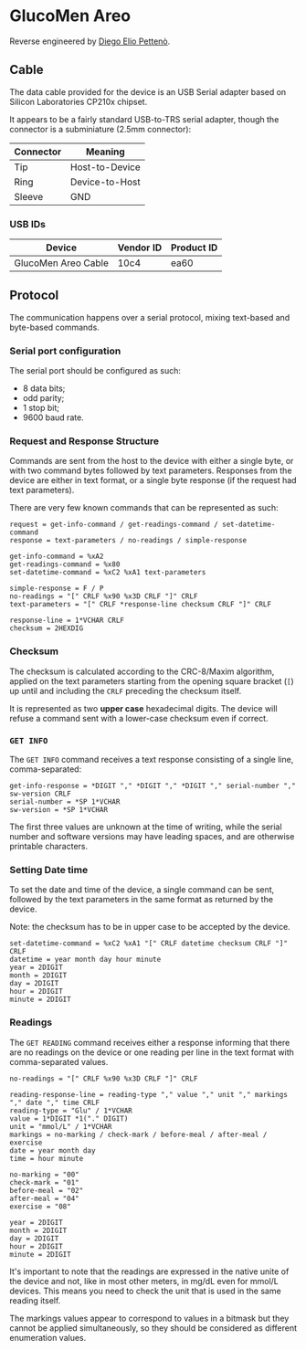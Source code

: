 <!--
SPDX-FileCopyrightText: 2021 The Glucometer Protocols Authors

SPDX-License-Identifier: CC-BY-SA-4.0
-->

# GlucoMen Areo

Reverse engineered by [Diego Elio Pettenò](mailto:flameeyes@flameeyes.com).

## Cable

The data cable provided for the device is an USB Serial adapter based on Silicon Laboratories CP210x chipset.

It appears to be a fairly standard USB-to-TRS serial adapter, though the
connector is a subminiature (2.5mm connector):

| Connector | Meaning        |
| ---       | ---            |
| Tip       | Host-to-Device |
| Ring      | Device-to-Host |
| Sleeve    | GND            |

### USB IDs

| Device              | Vendor ID | Product ID |
| ---                 | ---       | ---        |
| GlucoMen Areo Cable | 10c4      | ea60       |

## Protocol

The communication happens over a serial protocol, mixing text-based and byte-based commands.

### Serial port configuration

The serial port should be configured as such:

* 8 data bits;
* odd parity;
* 1 stop bit;
* 9600 baud rate.

### Request and Response Structure

Commands are sent from the host to the device with either a single byte, or with two command bytes
followed by text parameters. Responses from the device are either in text format, or a single byte
response (if the request had text parameters).

There are very few known commands that can be represented as such:

    request = get-info-command / get-readings-command / set-datetime-command
    response = text-parameters / no-readings / simple-response

    get-info-command = %xA2
    get-readings-command = %x80
    set-datetime-command = %xC2 %xA1 text-parameters

    simple-response = F / P
    no-readings = "[" CRLF %x90 %x3D CRLF "]" CRLF
    text-parameters = "[" CRLF *response-line checksum CRLF "]" CRLF

    response-line = 1*VCHAR CRLF
    checksum = 2HEXDIG

### Checksum

The checksum is calculated according to the CRC-8/Maxim algorithm, applied on the text parameters
starting from the opening square bracket (`[`) up until and including the `CRLF` preceding the checksum itself.

It is represented as two **upper case** hexadecimal digits. The device will refuse a command sent
with a lower-case checksum even if correct.

### `GET INFO`

The `GET INFO` command receives a text response consisting of a single line, comma-separated:

    get-info-response = *DIGIT "," *DIGIT "," *DIGIT "," serial-number "," sw-version CRLF
    serial-number = *SP 1*VCHAR
    sw-version = *SP 1*VCHAR

The first three values are unknown at the time of writing, while the serial number and software
versions may have leading spaces, and are otherwise printable characters.

### Setting Date time

To set the date and time of the device, a single command can be sent, followed by the text
parameters in the same format as returned by the device.

Note: the checksum has to be in upper case to be accepted by the device.

    set-datetime-command = %xC2 %xA1 "[" CRLF datetime checksum CRLF "]" CRLF
    datetime = year month day hour minute
    year = 2DIGIT
    month = 2DIGIT
    day = 2DIGIT
    hour = 2DIGIT
    minute = 2DIGIT

### Readings

The `GET READING` command receives either a response informing that there are no readings on the
device or one reading per line in the text format with comma-separated values.

    no-readings = "[" CRLF %x90 %x3D CRLF "]" CRLF

    reading-response-line = reading-type "," value "," unit "," markings "," date "," time CRLF
    reading-type = "Glu" / 1*VCHAR
    value = 1*DIGIT *1("." DIGIT)
    unit = "mmol/L" / 1*VCHAR
    markings = no-marking / check-mark / before-meal / after-meal / exercise
    date = year month day
    time = hour minute

    no-marking = "00"
    check-mark = "01"
    before-meal = "02"
    after-meal = "04"
    exercise = "08"

    year = 2DIGIT
    month = 2DIGIT
    day = 2DIGIT
    hour = 2DIGIT
    minute = 2DIGIT

It's important to note that the readings are expressed in the native unite of the device and not,
like in most other meters, in mg/dL even for mmol/L devices. This means you need to check the
unit that is used in the same reading itself.

The markings values appear to correspond to values in a bitmask but they cannot be applied
simultaneously, so they should be considered as different enumeration values.
